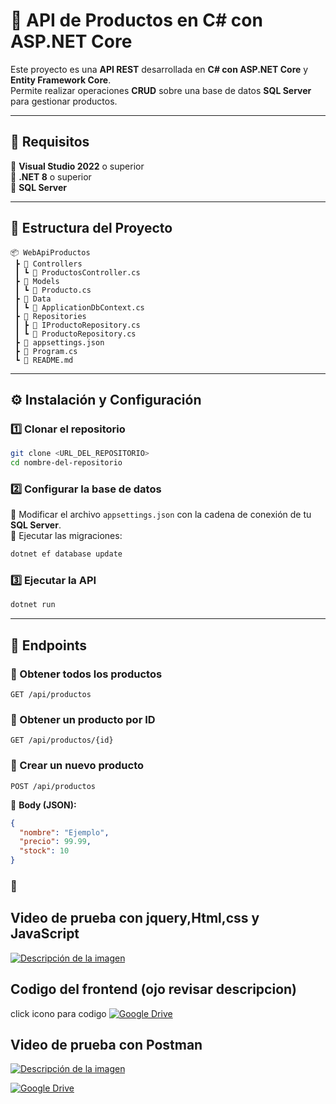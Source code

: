 # 🚀 API de Productos en C# con ASP.NET Core  

Este proyecto es una **API REST** desarrollada en **C# con ASP.NET Core** y **Entity Framework Core**.  
Permite realizar operaciones **CRUD** sobre una base de datos **SQL Server** para gestionar productos.  

---

## 📌 Requisitos  
🔹 **Visual Studio 2022** o superior  
🔹 **.NET 8** o superior  
🔹 **SQL Server**  

---

## 📂 Estructura del Proyecto  

```
📦 WebApiProductos  
 ┣ 📂 Controllers  
 ┃ ┗ 📜 ProductosController.cs  
 ┣ 📂 Models  
 ┃ ┗ 📜 Producto.cs  
 ┣ 📂 Data  
 ┃ ┗ 📜 ApplicationDbContext.cs  
 ┣ 📂 Repositories  
 ┃ ┣ 📜 IProductoRepository.cs  
 ┃ ┗ 📜 ProductoRepository.cs  
 ┣ 📜 appsettings.json  
 ┣ 📜 Program.cs  
 ┗ 📜 README.md  
```

---

## ⚙️ Instalación y Configuración  

### 1️⃣ **Clonar el repositorio**  
```sh
git clone <URL_DEL_REPOSITORIO>
cd nombre-del-repositorio
```

### 2️⃣ **Configurar la base de datos**  
🔹 Modificar el archivo `appsettings.json` con la cadena de conexión de tu **SQL Server**.  
🔹 Ejecutar las migraciones:  
```sh
dotnet ef database update
```

### 3️⃣ **Ejecutar la API**  
```sh
dotnet run
```

---

## 📝 Endpoints  

### 🔹 Obtener todos los productos  
```http
GET /api/productos
```

### 🔹 Obtener un producto por ID  
```http
GET /api/productos/{id}
```

### 🔹 Crear un nuevo producto  
```http
POST /api/productos
```
📌 **Body (JSON):**  
```json
{
  "nombre": "Ejemplo",
  "precio": 99.99,
  "stock": 10
}
```

### 🔹

## **Video de prueba  con jquery,Html,css y JavaScript**
[![Descripción de la imagen](https://i.ytimg.com/vi/vUUnyEX3GWo/hq720.jpg?sqp=-oaymwEhCK4FEIIDSFryq4qpAxMIARUAAAAAGAElAADIQj0AgKJD&rs=AOn4CLDgL-1hWaMs8MgJReqzx6iFBJecpA)](https://drive.google.com/file/d/1hHdQsdUlbqdAfFdZOHY0sXabgWtzAxVm/view?usp=sharingg)

## Codigo del frontend (ojo revisar descripcion) 
click icono para codigo
[![Google Drive](https://skillicons.dev/icons?i=git&perline=12)](https://github.com/JosueCast/Frontend_Pruebas)


## **Video de prueba  con Postman**
[![Descripción de la imagen](https://i.ytimg.com/vi/5eozUmmJ6DE/maxresdefault.jpg)](https://drive.google.com/file/d/1vNjUwh6kjp2RQOpxkDOyf6uIm8Bf1Kb9/view?usp=sharing)

[![Google Drive](https://skillicons.dev/icons?i=gcp&perline=12)](https://drive.google.com/file/d/1vNjUwh6kjp2RQOpxkDOyf6uIm8Bf1Kb9/view?usp=sharing)



